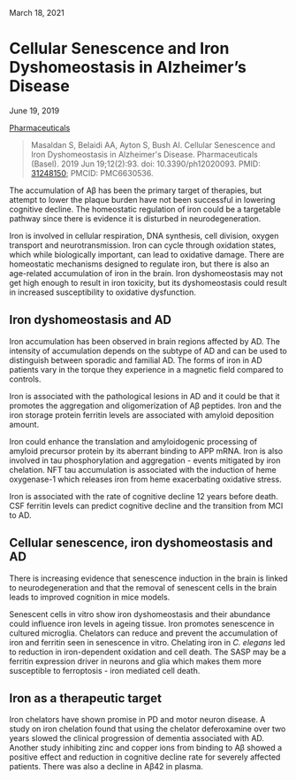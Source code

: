 March 18, 2021

# Cellular Senescence and Iron Dyshomeostasis in Alzheimer’s Disease

June 19, 2019

[Pharmaceuticals](https://doi.org/10.3390/ph12020093)
> Masaldan S, Belaidi AA, Ayton S, Bush AI. Cellular Senescence and Iron
> Dyshomeostasis in Alzheimer's Disease. Pharmaceuticals (Basel). 2019 Jun
> 19;12(2):93. doi: 10.3390/ph12020093. PMID:
> [31248150](https://pubmed.ncbi.nlm.nih.gov/31248150); PMCID: PMC6630536.

The accumulation of Aβ has been the primary target of therapies, but attempt to
lower the plaque burden have not been successful in lowering cognitive decline.
The homeostatic regulation of iron could be a targetable pathway since there is
evidence it is disturbed in neurodegeneration.

Iron is involved in cellular respiration, DNA synthesis, cell division, oxygen
transport and neurotransmission. Iron can cycle through oxidation states, which
while biologically important, can lead to oxidative damage. There are
homeostatic mechanisms designed to regulate iron, but there is also an
age-related accumulation of iron in the brain. Iron dyshomeostasis may not get
high enough to result in iron toxicity, but its dyshomeostasis could result in
increased susceptibility to oxidative dysfunction.

## Iron dyshomeostasis and AD

Iron accumulation has been observed in brain regions affected by AD. The
intensity of accumulation depends on the subtype of AD and can be used to
distinguish between sporadic and familial AD. The forms of iron in AD patients
vary in the torque they experience in a magnetic field compared to controls.

Iron is associated with the pathological lesions in AD and it could be that it
promotes the aggregation and oligomerization of Aβ peptides. Iron and the iron
storage protein ferritin levels are associated with amyloid deposition amount.

Iron could enhance the translation and amyloidogenic processing of amyloid
precursor protein by its aberrant binding to APP mRNA. Iron is also involved in
tau phosphorylation and aggregation - events mitigated by iron chelation. NFT
tau accumulation is associated with the induction of heme oxygenase-1 which
releases iron from heme exacerbating oxidative stress.

Iron is associated with the rate of cognitive decline 12 years before death. CSF
ferritin levels can predict cognitive decline and the transition from MCI to AD.

## Cellular senescence, iron dyshomeostasis and AD

There is increasing evidence that senescence induction in the brain is linked to
neurodegeneration and that the removal of senescent cells in the brain leads to
improved cognition in mice models.

Senescent cells in vitro show iron dyshomeostasis and their abundance could
influence iron levels in ageing tissue. Iron promotes senescence in cultured
microglia. Chelators can reduce and prevent the accumulation of iron and
ferritin seen in senescence in vitro. Chelating iron in *C. elegans* led to
reduction in iron-dependent oxidation and cell death. The SASP may be a ferritin
expression driver in neurons and glia which makes them more susceptible to
ferroptosis - iron mediated cell death.

## Iron as a therapeutic target

Iron chelators have shown promise in PD and motor neuron disease. A study on
iron chelation found that using the chelator deferoxamine over two years slowed
the clinical progression of dementia associated with AD. Another study
inhibiting zinc and copper ions from binding to Aβ showed a positive effect and
reduction in cognitive decline rate for severely affected patients. There was
also a decline in Aβ42 in plasma.

